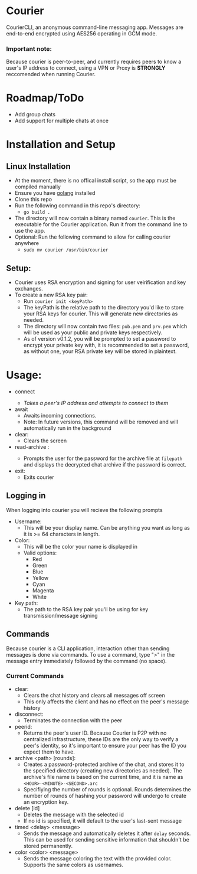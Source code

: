 # Courier
CourierCLI, an anonymous command-line messaging app. Messages are end-to-end encrypted using AES256 operating in GCM mode.
### Important note:
Because courier is peer-to-peer, and currently requires peers to know a user's IP address to connect, using a VPN or Proxy is **STRONGLY** reccomended when running Courier. 


# Roadmap/ToDo
- Add group chats
- Add support for multiple chats at once
  
# Installation and Setup
## Linux Installation
- At the moment, there is no offical install script, so the app must be compiled manually
- Ensure you have [golang](https://go.dev/doc/install) installed
- Clone this repo
- Run the following command in this repo's directory:
  - `go build .`
- The directory will now contain a binary named `courier`. This is the executable for the Courier application. Run it from the command line to use the app.
- Optional: Run the following command to allow for calling courier anywhere
  - `sudo mv courier /usr/bin/courier`

## Setup: 
- Courier uses RSA encryption and signing for user veirification and key exchanges.
- To create a new RSA key pair:
  - Run `courier init <keyPath>`
  - The keyPath is the relative path to the directory you'd like to store your RSA keys for courier. This will generate new directories as needed.
  - The directory will now contain two files: `pub.pem` and `prv.pem` which will be used as your public and private keys respectively.
  - As of version v0.1.2, you will be prompted to set a password to encrypt your private key with, it is recommended to set a password, as without one, your RSA private key will be stored in plaintext.

# Usage:
- connect <address>
  - Takes a peer's IP address and attempts to connect to them
- await
  - Awaits incoming connections.
  - Note: In future versions, this command will be removed and will automatically run in the background
- clear:
  - Clears the screen
- read-archive <filepath>:
  - Prompts the user for the password for the archive file at `filepath` and displays the decrypted chat archive if the password is correct.
- exit:
  - Exits courier

## Logging in
When logging into courier you will recieve the following prompts
- Username:
  - This will be your display name. Can be anything you want as long as it is >= 64 characters in length.
- Color: 
  - This will be the color your name is displayed in 
  - Valid options:
    - Red
    - Green
    - Blue
    - Yellow
    - Cyan
    - Magenta 
    - White
- Key path:
  - The path to the RSA key pair you'll be using for key transmission/message signing

## Commands
Because courier is a CLI application, interaction other than sending messages is done via commands.
To use a command, type ">" in the message entry immediately followed by the command (no space).

### Current Commands
- clear:
  - Clears the chat history and clears all messages off screen
  - This only affects the client and has no effect on the peer's message history
- disconnect:
  - Terminates the connection with the peer
- peerid: 
    - Returns the peer's user ID. Because Courier is P2P with no centralized infrastructure, these IDs are the only way to verify a peer's identity, so it's important to ensure your peer has the ID you expect them to have.
- archive \<path> \[rounds]:
  - Creates a password-protected archive of the chat, and stores it to the specified directory (creating new directories as needed). The archive's file name is based on the current time, and it is name as `<HOUR>-<MINUTE>-<SECOND>.arc`
  - Specifiying the number of rounds is optional. Rounds determines the number of rounds of hashing your password will undergo to create an encryption key.
- delete \[id]
    - Deletes the message with the selected id
    - If no id is specified, it will default to the user's last-sent message
- timed \<delay> \<message>
    - Sends the message and automatically deletes it after `delay` seconds. This can be used for sending sensitive information that shouldn't be stored permanently.
- color \<color> \<message>
  - Sends the message coloring the text with the provided color. Supports the same colors as usernames.
